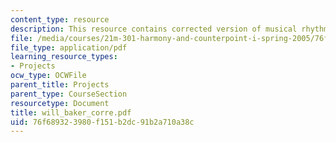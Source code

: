 ```yaml
---
content_type: resource
description: This resource contains corrected version of musical rhythm.
file: /media/courses/21m-301-harmony-and-counterpoint-i-spring-2005/76f689323980f151b2dc91b2a710a38c_will_baker_corre.pdf
file_type: application/pdf
learning_resource_types:
- Projects
ocw_type: OCWFile
parent_title: Projects
parent_type: CourseSection
resourcetype: Document
title: will_baker_corre.pdf
uid: 76f68932-3980-f151-b2dc-91b2a710a38c
---
```

